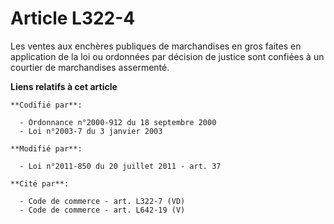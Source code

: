 # Article L322-4

Les ventes aux enchères publiques de marchandises en gros faites en application de la loi ou ordonnées par décision de
justice sont confiées à un courtier de marchandises assermenté.

**Liens relatifs à cet article**

	**Codifié par**:

	  - Ordonnance n°2000-912 du 18 septembre 2000
	  - Loi n°2003-7 du 3 janvier 2003

	**Modifié par**:

	  - Loi n°2011-850 du 20 juillet 2011 - art. 37

	**Cité par**:

	  - Code de commerce - art. L322-7 (VD)
	  - Code de commerce - art. L642-19 (V)
